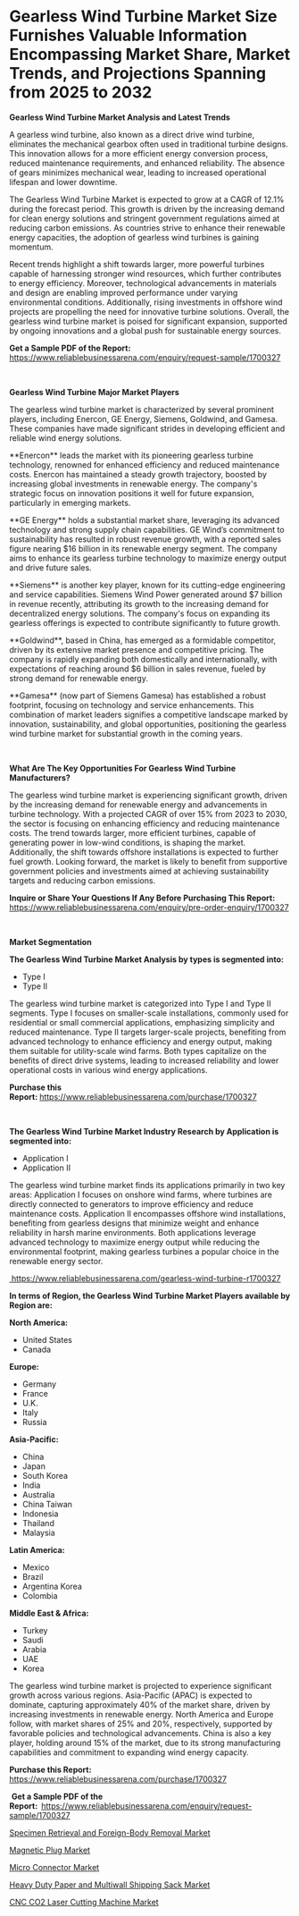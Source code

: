 <p><h1>Gearless Wind Turbine Market Size Furnishes Valuable Information Encompassing Market Share, Market Trends, and Projections Spanning from 2025 to 2032</h1></p><p><strong>Gearless Wind Turbine Market Analysis and Latest Trends</strong></p>
<p><p>A gearless wind turbine, also known as a direct drive wind turbine, eliminates the mechanical gearbox often used in traditional turbine designs. This innovation allows for a more efficient energy conversion process, reduced maintenance requirements, and enhanced reliability. The absence of gears minimizes mechanical wear, leading to increased operational lifespan and lower downtime.</p><p>The Gearless Wind Turbine Market is expected to grow at a CAGR of 12.1% during the forecast period. This growth is driven by the increasing demand for clean energy solutions and stringent government regulations aimed at reducing carbon emissions. As countries strive to enhance their renewable energy capacities, the adoption of gearless wind turbines is gaining momentum. </p><p>Recent trends highlight a shift towards larger, more powerful turbines capable of harnessing stronger wind resources, which further contributes to energy efficiency. Moreover, technological advancements in materials and design are enabling improved performance under varying environmental conditions. Additionally, rising investments in offshore wind projects are propelling the need for innovative turbine solutions. Overall, the gearless wind turbine market is poised for significant expansion, supported by ongoing innovations and a global push for sustainable energy sources.</p></p>
<p><strong>Get a Sample PDF of the Report:&nbsp;</strong> <a href="https://www.reliablebusinessarena.com/enquiry/request-sample/1700327?utm_campaign=2217&utm_medium=2&utm_source=Github&utm_content=ia&utm_term=27032025&utm_id=gearless-wind-turbine">https://www.reliablebusinessarena.com/enquiry/request-sample/1700327</a></p>
<p>&nbsp;</p>
<p><strong>Gearless Wind Turbine Major Market Players</strong></p>
<p><p>The gearless wind turbine market is characterized by several prominent players, including Enercon, GE Energy, Siemens, Goldwind, and Gamesa. These companies have made significant strides in developing efficient and reliable wind energy solutions.</p><p>**Enercon** leads the market with its pioneering gearless turbine technology, renowned for enhanced efficiency and reduced maintenance costs. Enercon has maintained a steady growth trajectory, boosted by increasing global investments in renewable energy. The company's strategic focus on innovation positions it well for future expansion, particularly in emerging markets.</p><p>**GE Energy** holds a substantial market share, leveraging its advanced technology and strong supply chain capabilities. GE Wind’s commitment to sustainability has resulted in robust revenue growth, with a reported sales figure nearing $16 billion in its renewable energy segment. The company aims to enhance its gearless turbine technology to maximize energy output and drive future sales.</p><p>**Siemens** is another key player, known for its cutting-edge engineering and service capabilities. Siemens Wind Power generated around $7 billion in revenue recently, attributing its growth to the increasing demand for decentralized energy solutions. The company's focus on expanding its gearless offerings is expected to contribute significantly to future growth.</p><p>**Goldwind**, based in China, has emerged as a formidable competitor, driven by its extensive market presence and competitive pricing. The company is rapidly expanding both domestically and internationally, with expectations of reaching around $6 billion in sales revenue, fueled by strong demand for renewable energy.</p><p>**Gamesa** (now part of Siemens Gamesa) has established a robust footprint, focusing on technology and service enhancements. This combination of market leaders signifies a competitive landscape marked by innovation, sustainability, and global opportunities, positioning the gearless wind turbine market for substantial growth in the coming years.</p></p>
<p>&nbsp;</p>
<p><strong>What Are The Key Opportunities For Gearless Wind Turbine Manufacturers?</strong></p>
<p><p>The gearless wind turbine market is experiencing significant growth, driven by the increasing demand for renewable energy and advancements in turbine technology. With a projected CAGR of over 15% from 2023 to 2030, the sector is focusing on enhancing efficiency and reducing maintenance costs. The trend towards larger, more efficient turbines, capable of generating power in low-wind conditions, is shaping the market. Additionally, the shift towards offshore installations is expected to further fuel growth. Looking forward, the market is likely to benefit from supportive government policies and investments aimed at achieving sustainability targets and reducing carbon emissions.</p></p>
<p><strong>Inquire or Share Your Questions If Any Before Purchasing This Report:</strong> <a href="https://www.reliablebusinessarena.com/enquiry/pre-order-enquiry/1700327?utm_campaign=2217&utm_medium=2&utm_source=Github&utm_content=ia&utm_term=27032025&utm_id=gearless-wind-turbine">https://www.reliablebusinessarena.com/enquiry/pre-order-enquiry/1700327</a></p>
<p>&nbsp;</p>
<p><strong>Market Segmentation</strong></p>
<p><strong>The Gearless Wind Turbine Market Analysis by types is segmented into:</strong></p>
<p><ul><li>Type I</li><li>Type II</li></ul></p>
<p><p>The gearless wind turbine market is categorized into Type I and Type II segments. Type I focuses on smaller-scale installations, commonly used for residential or small commercial applications, emphasizing simplicity and reduced maintenance. Type II targets larger-scale projects, benefiting from advanced technology to enhance efficiency and energy output, making them suitable for utility-scale wind farms. Both types capitalize on the benefits of direct drive systems, leading to increased reliability and lower operational costs in various wind energy applications.</p></p>
<p><strong>Purchase this Report:&nbsp;</strong><a href="https://www.reliablebusinessarena.com/purchase/1700327?utm_campaign=2217&utm_medium=2&utm_source=Github&utm_content=ia&utm_term=27032025&utm_id=gearless-wind-turbine">https://www.reliablebusinessarena.com/purchase/1700327</a></p>
<p>&nbsp;</p>
<p><strong>The Gearless Wind Turbine Market Industry Research by Application is segmented into:</strong></p>
<p><ul><li>Application I</li><li>Application II</li></ul></p>
<p><p>The gearless wind turbine market finds its applications primarily in two key areas: Application I focuses on onshore wind farms, where turbines are directly connected to generators to improve efficiency and reduce maintenance costs. Application II encompasses offshore wind installations, benefiting from gearless designs that minimize weight and enhance reliability in harsh marine environments. Both applications leverage advanced technology to maximize energy output while reducing the environmental footprint, making gearless turbines a popular choice in the renewable energy sector.</p></p>
<p><a href="https://www.reliablebusinessarena.com/gearless-wind-turbine-r1700327?utm_campaign=2217&utm_medium=2&utm_source=Github&utm_content=ia&utm_term=27032025&utm_id=gearless-wind-turbine">&nbsp;https://www.reliablebusinessarena.com/gearless-wind-turbine-r1700327</a></p>
<p><strong>In terms of Region, the Gearless Wind Turbine Market Players available by Region are:</strong></p>
<p>
    <p> <strong> North America: </strong>
        <ul>
            <li>United States</li>
            <li>Canada</li>
        </ul>
        </p> 
    <p> <strong> Europe: </strong>
        <ul>
            <li>Germany</li>
            <li>France</li>
            <li>U.K.</li>
            <li>Italy</li>
            <li>Russia</li>
        </ul>
        </p> 
    <p> <strong> Asia-Pacific: </strong>
        <ul>
            <li>China</li>
            <li>Japan</li>
            <li>South Korea</li>
            <li>India</li>
            <li>Australia</li>
            <li>China Taiwan</li>
            <li>Indonesia</li>
            <li>Thailand</li>
            <li>Malaysia</li>
        </ul>
        </p> 
    <p> <strong> Latin America: </strong>
        <ul>
            <li>Mexico</li>
            <li>Brazil</li>
            <li>Argentina Korea</li>
            <li>Colombia</li>
        </ul>
        </p> 
    <p> <strong> Middle East & Africa: </strong>
        <ul>
            <li>Turkey</li>
            <li>Saudi</li>
            <li>Arabia</li>
            <li>UAE</li>
            <li>Korea</li>
        </ul>
    </p>
    </p>
<p><p>The gearless wind turbine market is projected to experience significant growth across various regions. Asia-Pacific (APAC) is expected to dominate, capturing approximately 40% of the market share, driven by increasing investments in renewable energy. North America and Europe follow, with market shares of 25% and 20%, respectively, supported by favorable policies and technological advancements. China is also a key player, holding around 15% of the market, due to its strong manufacturing capabilities and commitment to expanding wind energy capacity.</p></p>
<p><strong>Purchase this Report: </strong><a href="https://www.reliablebusinessarena.com/purchase/1700327?utm_campaign=2217&utm_medium=2&utm_source=Github&utm_content=ia&utm_term=27032025&utm_id=gearless-wind-turbine">https://www.reliablebusinessarena.com/purchase/1700327</a></p>
<p>&nbsp;<strong>Get a Sample PDF of the Report:&nbsp;&nbsp;</strong><a href="https://www.reliablebusinessarena.com/enquiry/request-sample/1700327?utm_campaign=2217&utm_medium=2&utm_source=Github&utm_content=ia&utm_term=27032025&utm_id=gearless-wind-turbine">https://www.reliablebusinessarena.com/enquiry/request-sample/1700327</a></p>
<p><strong></strong></p>
<p><p><a href="https://github.com/meenafadilkh/Market-Research-Report-List-1/blob/main/specimen-retrieval-and-foreign-body-removal-market.md?utm_campaign=2217&utm_medium=2&utm_source=Github&utm_content=ia&utm_term=27032025&utm_id=gearless-wind-turbine">Specimen Retrieval and Foreign-Body Removal Market</a></p><p><a href="https://www.linkedin.com/pulse/technological-insights-growth-trends-magnetic-plug-market-gdtwc?utm_campaign=2217&utm_medium=2&utm_source=Github&utm_content=ia&utm_term=27032025&utm_id=gearless-wind-turbine">Magnetic Plug Market</a></p><p><a href="https://www.linkedin.com/pulse/growth-opportunities-micro-connector-market-industry-dynamics-isuwc?utm_campaign=2217&utm_medium=2&utm_source=Github&utm_content=ia&utm_term=27032025&utm_id=gearless-wind-turbine">Micro Connector Market</a></p><p><a href="https://github.com/miehldobin1w/Market-Research-Report-List-1/blob/main/heavy-duty-paper-and-multiwall-shipping-sack-market.md?utm_campaign=2217&utm_medium=2&utm_source=Github&utm_content=ia&utm_term=27032025&utm_id=gearless-wind-turbine">Heavy Duty Paper and Multiwall Shipping Sack Market</a></p><p><a href="https://www.linkedin.com/pulse/navigating-cnc-co2-laser-cutting-machine-market-through-2025-2032showing-ctfdc?utm_campaign=2217&utm_medium=2&utm_source=Github&utm_content=ia&utm_term=27032025&utm_id=gearless-wind-turbine">CNC CO2 Laser Cutting Machine Market</a></p></p>